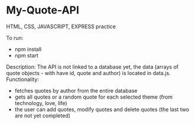 # My-Quote-API
HTML, CSS, JAVASCRIPT, EXPRESS practice

To run:
- npm install
- npm start

Description: 
The API is not linked to a database yet, the data (arrays of quote objects - with have id, quote and author) is located in data.js.
Functionality:
  - fetches quotes by author from the entire database 
  - gets all quotes or a random quote for each selected theme (from technology, love, life) 
  - the user can add quotes, modify quotes and delete quotes (the last two are not yet completed)

